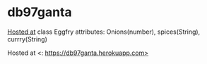 # db97ganta
[Hosted at]("https://radhikaserver1.herokuapp.com/")
class Eggfry
attributes:
Onions(number),
spices(String),
currry(String)

Hosted at <: https://db97ganta.herokuapp.com>
